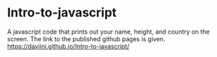# Intro-to-javascript
  A javascript code that prints out your name, height, and country on the screen.
  The link to the published github pages is given.
  https://daviini.github.io/Intro-to-javascript/
